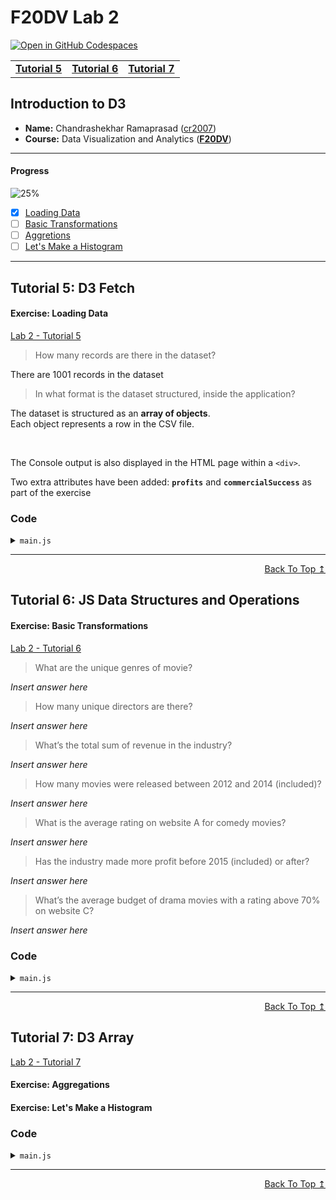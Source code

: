 
# F20DV Lab 2

[![Open in GitHub Codespaces](https://github.com/codespaces/badge.svg)](https://codespaces.new/cr2007/F20DV-Lab2)

<div align="center">
	<table>
		<tr>
			<td><b><a href="lab2_tutorial5.html">Tutorial 5</a></b></td>
			<td><b><a href="lab2_tutorial6.html">Tutorial 6</a></b></td>
			<td><b><a href="lab2_tutorial7.html">Tutorial 7</a></b></td>
		</tr>
	</table>
</div>


## Introduction to D3

- **Name:** Chandrashekhar Ramaprasad ([cr2007](mailto:cr2007@hw.ac.uk))
- **Course:** Data Visualization and Analytics ([**F20DV**](https://curriculum.hw.ac.uk/coursedetails/F20DV?termcode=202324))

---

#### Progress
![25%](https://progress-bar.dev/25)

- [X] [Loading Data](#exercise-loading-data)
- [ ] [Basic Transformations](#exercise-basic-transformations)
- [ ] [Aggretions](#exercise-aggregations)
- [ ] [Let's Make a Histogram](#exercise-lets-make-a-histogram)

---

## Tutorial 5: D3 Fetch

#### Exercise: Loading Data

[Lab 2 - Tutorial 5](https://cr2007.github.io/F20DV-Lab2/lab2_tutorial5.html)

> How many records are there in the dataset?

There are 1001 records in the dataset

> In what format is the dataset structured, inside the application?

The dataset is structured as an **array of objects**.<br>
Each object represents a row in the CSV file.

<br>

The Console output is also displayed in the HTML page within a `<div>`.

Two extra attributes have been added: **`profits`** and **`commercialSuccess`** as part of the exercise

### Code

<link rel="stylesheet" href="https://cdnjs.cloudflare.com/ajax/libs/highlight.js/11.9.0/styles/default.min.css">
<script src="https://cdnjs.cloudflare.com/ajax/libs/highlight.js/11.9.0/highlight.min.js"></script>

<script>hljs.highlightAll();</script>

<details>
<summary><code>main.js</code></summary>
<pre><code class="language-javascript">"use strict";

// ... (Previous Code from Lab 1)

/** Exercise: D3 Fetch
 * Loads the data into the application
 */

let data = await d3.csv("data/movies_mock.csv", (d) => {
	// Calculate profit (will be helpful later on)
	let profits = +d.revenues - +d.budget;
	return {
		releaseDate: new Date(+d.release_year, d.release_month, 1).toLocaleDateString(),
		genre: d.genre,
		director: d.director,
		budget: +d.budget,
		revenues: +d.revenues,
		ratings: [+d.ratings_A, +d.ratings_B, +d.ratings_C],
		profits: profits,
		commercialSuccess: profits > 0
	};
});

console.log(data); // Print the data to the console
</code></pre>
</details>

---
<div align="right">
	<a href="#progress">Back To Top ↥</a>
</div>

## Tutorial 6: JS Data Structures and Operations

#### Exercise: Basic Transformations

[Lab 2 - Tutorial 6](https://cr2007.github.io/F20DV-Lab2/lab2_tutorial6.html)

> What are the unique genres of movie?

_Insert answer here_

> How many unique directors are there?

_Insert answer here_

> What’s the total sum of revenue in the industry?

_Insert answer here_

> How many movies were released between 2012 and 2014 (included)?

_Insert answer here_

> What is the average rating on website A for comedy movies?

_Insert answer here_

> Has the industry made more profit before 2015 (included) or after?

_Insert answer here_

> What’s the average budget of drama movies with a rating above 70% on website C?


_Insert answer here_

### Code

<details>
<summary><code>main.js</code></summary>
<pre><code class="language-javascript">

</code></pre>
</details>

---
<div align="right">
	<a href="#progress">Back To Top ↥</a>
</div>

## Tutorial 7: D3 Array

[Lab 2 - Tutorial 7](https://cr2007.github.io/F20DV-Lab2/lab2_tutorial7.html)

#### Exercise: Aggregations



#### Exercise: Let's Make a Histogram


### Code
<details>
<summary><code>main.js</code></summary>
<pre><code class="language-javascript">
</code></pre>
</details>

---
<div align="right">
	<a href="#progress">Back To Top ↥</a>
</div>
